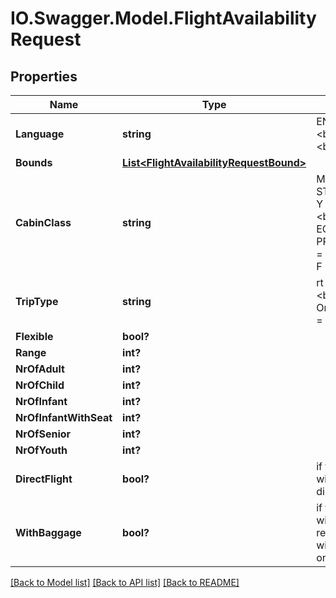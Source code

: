 # IO.Swagger.Model.FlightAvailabilityRequest
## Properties

Name | Type | Description | Notes
------------ | ------------- | ------------- | -------------
**Language** | **string** | EN &#x3D; English &lt;br&gt; FR &#x3D; French &lt;br&gt; AR &#x3D; Arabic | [optional] 
**Bounds** | [**List&lt;FlightAvailabilityRequestBound&gt;**](FlightAvailabilityRequestBound.md) |  | [optional] 
**CabinClass** | **string** | M &#x3D; ECONOMY STANDARD &lt;br&gt; Y &#x3D; ECONOMY &lt;br&gt; W &#x3D; ECONOMY PREMIUM &lt;br&gt; C &#x3D; BUSINESS &lt;br&gt; F &#x3D; FIRST | [optional] 
**TripType** | **string** | rt &#x3D; Roundtrip &lt;br&gt; ow &#x3D; Oneway &lt;br&gt; md &#x3D; multidestination | [optional] 
**Flexible** | **bool?** |  | [optional] 
**Range** | **int?** |  | [optional] 
**NrOfAdult** | **int?** |  | [optional] 
**NrOfChild** | **int?** |  | [optional] 
**NrOfInfant** | **int?** |  | [optional] 
**NrOfInfantWithSeat** | **int?** |  | [optional] 
**NrOfSenior** | **int?** |  | [optional] 
**NrOfYouth** | **int?** |  | [optional] 
**DirectFlight** | **bool?** | if true, the system will reply with direct flights only | [optional] 
**WithBaggage** | **bool?** | if true, the system will reply with recommendations with baggage only | [optional] 

[[Back to Model list]](../README.md#documentation-for-models) [[Back to API list]](../README.md#documentation-for-api-endpoints) [[Back to README]](../README.md)

